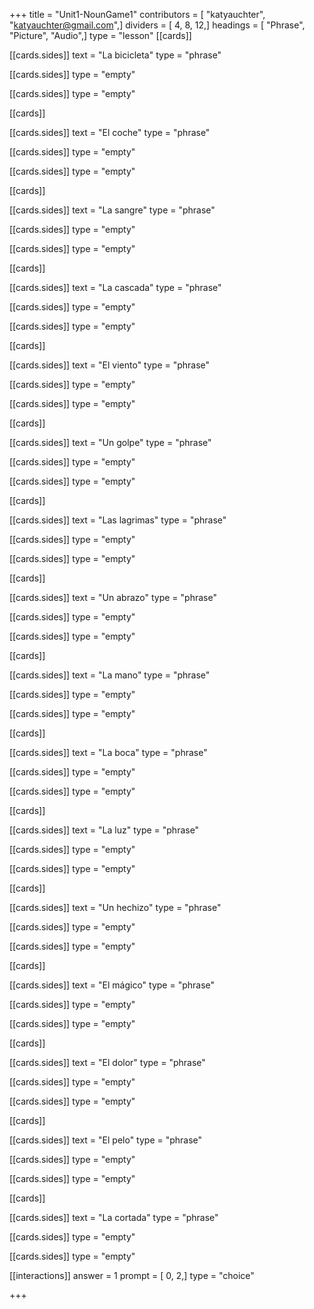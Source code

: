 +++
title = "Unit1-NounGame1"
contributors = [ "katyauchter", "katyauchter@gmail.com",]
dividers = [ 4, 8, 12,]
headings = [ "Phrase", "Picture", "Audio",]
type = "lesson"
[[cards]]

[[cards.sides]]
text = "La bicicleta"
type = "phrase"

[[cards.sides]]
type = "empty"

[[cards.sides]]
type = "empty"

[[cards]]

[[cards.sides]]
text = "El coche"
type = "phrase"

[[cards.sides]]
type = "empty"

[[cards.sides]]
type = "empty"

[[cards]]

[[cards.sides]]
text = "La sangre"
type = "phrase"

[[cards.sides]]
type = "empty"

[[cards.sides]]
type = "empty"

[[cards]]

[[cards.sides]]
text = "La cascada"
type = "phrase"

[[cards.sides]]
type = "empty"

[[cards.sides]]
type = "empty"

[[cards]]

[[cards.sides]]
text = "El viento"
type = "phrase"

[[cards.sides]]
type = "empty"

[[cards.sides]]
type = "empty"

[[cards]]

[[cards.sides]]
text = "Un golpe"
type = "phrase"

[[cards.sides]]
type = "empty"

[[cards.sides]]
type = "empty"

[[cards]]

[[cards.sides]]
text = "Las lagrimas"
type = "phrase"

[[cards.sides]]
type = "empty"

[[cards.sides]]
type = "empty"

[[cards]]

[[cards.sides]]
text = "Un abrazo"
type = "phrase"

[[cards.sides]]
type = "empty"

[[cards.sides]]
type = "empty"

[[cards]]

[[cards.sides]]
text = "La mano"
type = "phrase"

[[cards.sides]]
type = "empty"

[[cards.sides]]
type = "empty"

[[cards]]

[[cards.sides]]
text = "La boca"
type = "phrase"

[[cards.sides]]
type = "empty"

[[cards.sides]]
type = "empty"

[[cards]]

[[cards.sides]]
text = "La luz"
type = "phrase"

[[cards.sides]]
type = "empty"

[[cards.sides]]
type = "empty"

[[cards]]

[[cards.sides]]
text = "Un hechizo"
type = "phrase"

[[cards.sides]]
type = "empty"

[[cards.sides]]
type = "empty"

[[cards]]

[[cards.sides]]
text = "El mágico"
type = "phrase"

[[cards.sides]]
type = "empty"

[[cards.sides]]
type = "empty"

[[cards]]

[[cards.sides]]
text = "El dolor"
type = "phrase"

[[cards.sides]]
type = "empty"

[[cards.sides]]
type = "empty"

[[cards]]

[[cards.sides]]
text = "El pelo"
type = "phrase"

[[cards.sides]]
type = "empty"

[[cards.sides]]
type = "empty"

[[cards]]

[[cards.sides]]
text = "La cortada"
type = "phrase"

[[cards.sides]]
type = "empty"

[[cards.sides]]
type = "empty"

[[interactions]]
answer = 1
prompt = [ 0, 2,]
type = "choice"

+++
